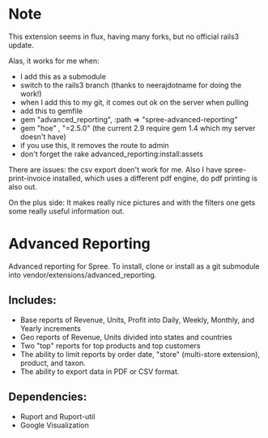 # Note
This extension seems in flux, having many forks, but no official rails3 update.

Alas, it works for me when:
- I add this as a submodule
- switch to the rails3 branch (thanks to neerajdotname for doing the work!)
- when I add this to my git, it comes out ok on the server when pulling
- add this to gemfile 
- gem "advanced_reporting",  :path => "spree-advanced-reporting" 
- gem "hoe" ,  "=2.5.0" (the current 2.9 require gem 1.4 which my server doesn't have)
- if you use this, it removes the route to admin
- don't forget the rake advanced_reporting:install:assets 

There are issues: the csv export doen't work for me. Also I have spree-print-invoice installed, which uses a different pdf engine, do pdf printing is also out.

On the plus side: It makes really nice pictures and with the filters one gets some really useful information out.

# Advanced Reporting

Advanced reporting for Spree.
To install, clone or install as a git submodule into vendor/extensions/advanced_reporting.

## Includes:
* Base reports of Revenue, Units, Profit into Daily, Weekly, Monthly, and Yearly increments
* Geo reports of Revenue, Units divided into states and countries
* Two "top" reports for top products and top customers
* The ability to limit reports by order date, "store" (multi-store extension), product, and taxon.
* The ability to export data in PDF or CSV format.

## Dependencies:
* Ruport and Ruport-util
* Google Visualization
